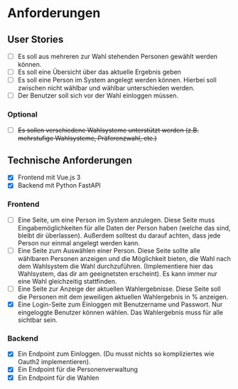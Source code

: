 # Anforderungen

## User Stories

- [ ] Es soll aus mehreren zur Wahl stehenden Personen gewählt werden können.
- [ ] Es soll eine Übersicht über das aktuelle Ergebnis geben
- [ ] Es soll eine Person im System angelegt werden können. Hierbei soll zwischen nicht wählbar und wählbar unterschieden werden.
- [ ] Der Benutzer soll sich vor der Wahl einloggen müssen.

### Optional

- [ ] ~~Es sollen verschiedene Wahlsysteme unterstützt werden (z.B. mehrstufige Wahlsysteme, Präferenzwahl, etc.)~~

## Technische Anforderungen

- [x] Frontend mit Vue.js 3
- [x] Backend mit Python FastAPI

### Frontend

- [ ] Eine Seite, um eine Person im System anzulegen. Diese Seite muss Eingabemöglichkeiten für alle Daten der Person haben (welche das sind, bleibt dir überlassen). Außerdem solltest du darauf achten, dass jede Person nur einmal angelegt werden kann.
- [ ] Eine Seite zum Auswählen einer Person. Diese Seite sollte alle wählbaren Personen anzeigen und die Möglichkeit bieten, die Wahl nach dem Wahlsystem die Wahl durchzuführen. (Implementiere hier das Wahlsystem, das dir am geeignetsten erscheint). Es kann immer nur eine Wahl gleichzeitig stattfinden.
- [ ] Eine Seite zur Anzeige der aktuellen Wahlergebnisse. Diese Seite soll die Personen mit dem jeweiligen aktuellen Wahlergebnis in % anzeigen.
- [x] Eine Login-Seite zum Einloggen mit Benutzername und Passwort. Nur eingeloggte Benutzer können wählen. Das Wahlergebnis muss für alle sichtbar sein.

### Backend

- [x] Ein Endpoint zum Einloggen. (Du musst nichts so kompliziertes wie Oauth2 implementieren).
- [x] Ein Endpoint für die Personenverwaltung
- [x] Ein Endpoint für die Wahlen

